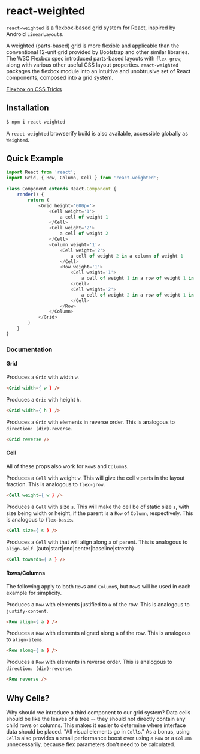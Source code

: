 # react-weighted

`react-weighted` is a flexbox-based grid system for React, inspired by Android `LinearLayout`s.

A weighted (parts-based) grid is more flexible and applicable than the conventional 12-unit grid provided by Bootstrap and other similar libraries. The W3C Flexbox spec introduced parts-based layouts with `flex-grow`, along with various other useful CSS layout properties. `react-weighted` packages the flexbox module into an intuitive and unobtrusive set of React components, composed into a grid system.

[Flexbox on CSS Tricks](https://css-tricks.com/snippets/css/a-guide-to-flexbox/)

## Installation

```sh
$ npm i react-weighted
```

A `react-weighted` browserify build is also available, accessible globally as `Weighted`.

## Quick Example

```js
import React from 'react';
import Grid, { Row, Column, Cell } from 'react-weighted';

class Component extends React.Component {
	render() {
		return (
			<Grid height='600px'>
				<Cell weight='1'>
					a cell of weight 1
				</Cell>
				<Cell weight='2'>
					a cell of weight 2
				</Cell>
				<Column weight='1'>
					<Cell weight='2'>
						a cell of weight 2 in a column of weight 1
					</Cell>
					<Row weight='1'>
						<Cell weight='1'>
							a cell of weight 1 in a row of weight 1 in a column of weight 1
						</Cell>
						<Cell weight='2'>
							a cell of weight 2 in a row of weight 1 in a column of weight 1
						</Cell>
					</Row>
				</Column>
			</Grid>
		)
	}
}
```

### Documentation

#### Grid

Produces a `Grid` with width `w`.
```html
<Grid width={ w } />
```

Produces a `Grid` with height `h`.
```html
<Grid width={ h } />
```

Produces a `Grid` with elements in reverse order. This is analogous to `direction: (dir)-reverse`.
```html
<Grid reverse />
```

#### Cell

All of these props also work for `Row`s and `Column`s.

Produces a `Cell` with weight `w`. This will give the cell `w` parts in the layout fraction. This is analogous to `flex-grow`.
```html
<Cell weight={ w } />
```

Produces a `Cell` with size `s`. This will make the cell be of static size `s`, with size being width or height, if the parent is a `Row` of `Column`, respectively. This is analogous to `flex-basis`.
```html
<Cell size={ s } />
```

Produces a `Cell` with that will align along `a` of parent. This is analogous to `align-self`.
(auto|start|end|center|baseline|stretch)
```html
<Cell towards={ a } />
```

#### Rows/Columns

The following apply to both `Row`s and `Column`s, but `Row`s will be used in each example for simplicity.

Produces a `Row` with elements justified to `a` of the row. This is analogous to `justify-content`.
```html
<Row align={ a } />
```

Produces a `Row` with elements aligned along `a` of the row. This is analogous to `align-items`.
```html
<Row along={ a } />
```

Produces a `Row` with elements in reverse order. This is analogous to `direction: (dir)-reverse`.
```html
<Row reverse />
```

## Why Cells?

Why should we introduce a third component to our grid system? Data cells should be like the leaves of a tree -- they should not directly contain any child rows or columns. This makes it easier to determine where interface data should be placed. "All visual elements go in `Cell`s." As a bonus, using `Cell`s also provides a small performance boost over using a `Row` or a `Column` unnecessarily, because flex parameters don't need to be calculated.
